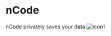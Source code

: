 # nCode
nCode privately saves your data
![icon1](https://user-images.githubusercontent.com/43480728/117995830-440e8780-b35f-11eb-9da8-ff4e946150f6.png)

